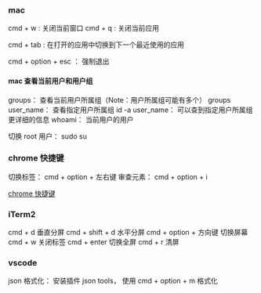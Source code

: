 ### mac
cmd + w : 关闭当前窗口
cmd + q : 关闭当前应用

cmd + tab : 在打开的应用中切换到下一个最近使用的应用

cmd + option + esc ： 强制退出


#### mac 查看当前用户和用户组
groups： 查看当前用户所属组（Note：用户所属组可能有多个）
groups user_name： 查看指定用户所属组
id -a user_name： 可以查到指定用户所属组更详细的信息
whoami： 当前用户的用户

切换 root 用户： sudo su

### chrome 快捷键
切换标签： cmd + option + 左右键
审查元素： cmd + option + i

[chrome 快捷键](https://github.com/CN-Chrome-DevTools/CN-Chrome-DevTools/blob/master/md/Reference/shortcuts.md)

### iTerm2
cmd + d                垂直分屏
cmd + shift + d        水平分屏
cmd + option + 方向键   切换屏幕
cmd + w                关闭标签
cmd + enter            切换全屏
cmd + r                清屏

### vscode
json 格式化： 安装插件 json tools， 使用 cmd + option + m 格式化

